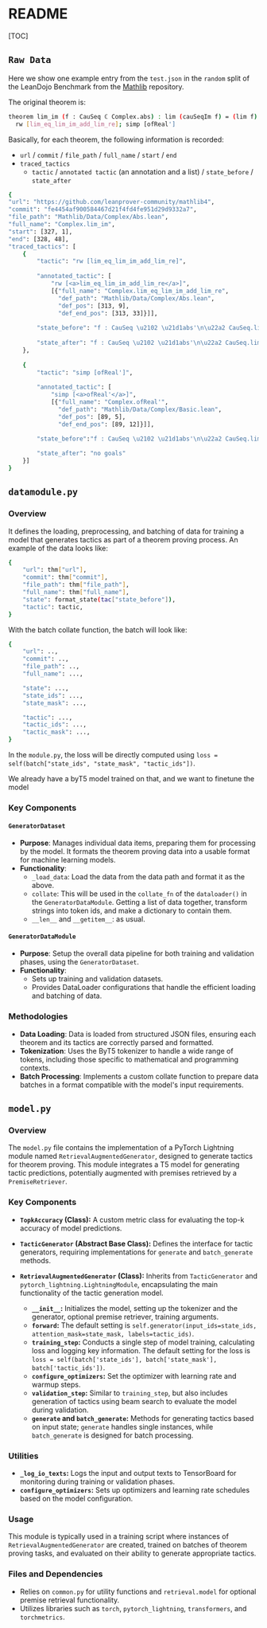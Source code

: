 # README
[TOC]

## `Raw Data`
Here we show one example entry from the `test.json` in the `random` split of the LeanDojo Benchmark from the [Mathlib](https://github.com/leanprover-community/mathlib4/blob/fe4454af900584467d21f4fd4fe951d29d9332a7/Mathlib/Data/Complex/Abs.lean#L327) repository.

The original theorem is:
```bash
theorem lim_im (f : CauSeq ℂ Complex.abs) : lim (cauSeqIm f) = (lim f).im := by
  rw [lim_eq_lim_im_add_lim_re]; simp [ofReal']
```
Basically, for each theorem, the following information is recorded:
- `url` / `commit` / `file_path` / `full_name` / `start` / `end`
- `traced_tactics`
    - `tactic` / `annotated tactic` (an annotation and a list) / `state_before` / `state_after`
```bash
{
"url": "https://github.com/leanprover-community/mathlib4", 
"commit": "fe4454af900584467d21f4fd4fe951d29d9332a7", 
"file_path": "Mathlib/Data/Complex/Abs.lean", 
"full_name": "Complex.lim_im", 
"start": [327, 1], 
"end": [328, 48], 
"traced_tactics": [
    {
        "tactic": "rw [lim_eq_lim_im_add_lim_re]",
    
        "annotated_tactic": [
            "rw [<a>lim_eq_lim_im_add_lim_re</a>]", 
            [{"full_name": "Complex.lim_eq_lim_im_add_lim_re", 
              "def_path": "Mathlib/Data/Complex/Abs.lean", 
              "def_pos": [313, 9], 
              "def_end_pos": [313, 33]}]], 
             
        "state_before": "f : CauSeq \u2102 \u21d1abs'\n\u22a2 CauSeq.lim (cauSeqIm f) = (CauSeq.lim f).im", 
           
        "state_after": "f : CauSeq \u2102 \u21d1abs'\n\u22a2 CauSeq.lim (cauSeqIm f) = (\u2191(CauSeq.lim (cauSeqRe f)) + \u2191(CauSeq.lim (cauSeqIm f)) * I).im"
    }, 
           
    {
        "tactic": "simp [ofReal']", 
      
        "annotated_tactic": [
            "simp [<a>ofReal'</a>]", 
            [{"full_name": "Complex.ofReal'", 
              "def_path": "Mathlib/Data/Complex/Basic.lean", 
              "def_pos": [89, 5], 
              "def_end_pos": [89, 12]}]], 
          
        "state_before":"f : CauSeq \u2102 \u21d1abs'\n\u22a2 CauSeq.lim (cauSeqIm f) = (\u2191(CauSeq.lim (cauSeqRe f)) + \u2191(CauSeq.lim (cauSeqIm f)) * I).im"}, 

        "state_after": "no goals"
    }]
}
```

## `datamodule.py`

### Overview
It defines the loading, preprocessing, and batching of data for training a model that generates tactics as part of a theorem proving process. An example of the data looks like:
```bash
{
    "url": thm["url"],
    "commit": thm["commit"],
    "file_path": thm["file_path"],
    "full_name": thm["full_name"],
    "state": format_state(tac["state_before"]), 
    "tactic": tactic,                            
}
```
With the batch collate function, the batch will look like:
```bash
{
    "url": ..,
    "commit": ..,
    "file_path": ..,
    "full_name": ...,

    "state": ..., 
    "state_ids": ...,
    "state_mask": ...,

    "tactic": ...,
    "tactic_ids": ...,
    "tactic_mask": ...,   
}
```
In the `module.py`, the loss will be directly computed using `loss = self(batch["state_ids", "state_mask", "tactic_ids"])`.

We already have a byT5 model trained on that, and we want to finetune the model 

### Key Components

#### `GeneratorDataset`
- **Purpose**: Manages individual data items, preparing them for processing by the model. It formats the theorem proving data into a usable format for machine learning models.
- **Functionality**:
  - `_load_data`: Load the data from the data path and format it as the above.
  - `collate`: This will be used in the `collate_fn` of the `dataloader()` in the `GeneratorDataModule`. Getting a list of data together, transform strings into token ids, and make a dictionary to contain them.
  - `__len__` and `__getitem__`: as usual.

#### `GeneratorDataModule`
- **Purpose**: Setup the overall data pipeline for both training and validation phases, using the `GeneratorDataset`.
- **Functionality**:
  - Sets up training and validation datasets.
  - Provides DataLoader configurations that handle the efficient loading and batching of data.

### Methodologies

- **Data Loading**: Data is loaded from structured JSON files, ensuring each theorem and its tactics are correctly parsed and formatted.
- **Tokenization**: Uses the ByT5 tokenizer to handle a wide range of tokens, including those specific to mathematical and programming contexts.
- **Batch Processing**: Implements a custom collate function to prepare data batches in a format compatible with the model's input requirements.



## `model.py`

### Overview
The `model.py` file contains the implementation of a PyTorch Lightning module named `RetrievalAugmentedGenerator`, designed to generate tactics for theorem proving. This module integrates a T5 model for generating tactic predictions, potentially augmented with premises retrieved by a `PremiseRetriever`.

### Key Components

- **`TopkAccuracy` (Class):** A custom metric class for evaluating the top-k accuracy of model predictions.
- **`TacticGenerator` (Abstract Base Class):** Defines the interface for tactic generators, requiring implementations for `generate` and `batch_generate` methods.
- **`RetrievalAugmentedGenerator` (Class):** Inherits from `TacticGenerator` and `pytorch_lightning.LightningModule`, encapsulating the main functionality of the tactic generation model.

    - **`__init__`:** Initializes the model, setting up the tokenizer and the generator, optional premise retriever, training arguments.
    - **`forward`:** The default setting is `self.generator(input_ids=state_ids, attention_mask=state_mask, labels=tactic_ids)`.
    - **`training_step`:** Conducts a single step of model training, calculating loss and logging key information. The default setting for the loss is `loss = self(batch['state_ids'], batch['state_mask'], batch['tactic_ids'])`.
    - **`configure_optimizers`:** Set the optimizer with learning rate and warmup steps.
    - **`validation_step`:** Similar to `training_step`, but also includes generation of tactics using beam search to evaluate the model during validation.
    - **`generate` and `batch_generate`:** Methods for generating tactics based on input state; `generate` handles single instances, while `batch_generate` is designed for batch processing.

### Utilities

- **`_log_io_texts`:** Logs the input and output texts to TensorBoard for monitoring during training or validation phases.
- **`configure_optimizers`:** Sets up optimizers and learning rate schedules based on the model configuration.

### Usage
This module is typically used in a training script where instances of `RetrievalAugmentedGenerator` are created, trained on batches of theorem proving tasks, and evaluated on their ability to generate appropriate tactics.

### Files and Dependencies
- Relies on `common.py` for utility functions and `retrieval.model` for optional premise retrieval functionality.
- Utilizes libraries such as `torch`, `pytorch_lightning`, `transformers`, and `torchmetrics`.

